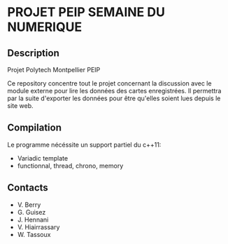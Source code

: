 PROJET PEIP SEMAINE DU NUMERIQUE
================================

Description
-----------

Projet Polytech Montpellier PEIP  

Ce repository concentre tout le projet concernant la discussion avec le module
externe pour lire les données des cartes enregistrées. Il permettra par la suite
d'exporter les données pour être qu'elles soient lues depuis le site web.

Compilation
-----------

Le programme nécéssite un support partiel du c++11:
* Variadic template
* functionnal, thread, chrono, memory

Contacts
--------
* V. Berry  
* G. Guisez  
* J. Hennani  
* V. Hiairrassary  
* W. Tassoux  
